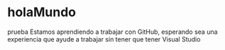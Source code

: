 # holaMundo
prueba
Estamos aprendiendo a trabajar con GitHub, esperando sea una experiencia que ayude a trabajar sin tener que tener Visual Studio
